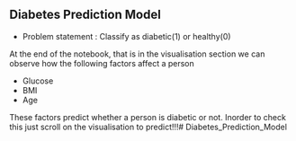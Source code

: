 ## Diabetes Prediction Model 

* Problem statement :
   Classify as diabetic(1) or healthy(0)

At the end of the notebook, that is in the visualisation section we can observe how the following factors affect a person
   * Glucose
   * BMI
   * Age 
  
  
  These factors predict whether a person is diabetic or not. Inorder to check this just scroll on the visualisation to predict!!!# Diabetes_Prediction_Model
